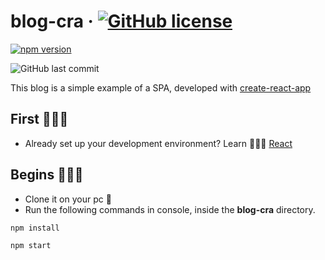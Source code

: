 # blog-cra &middot; [![GitHub license](https://img.shields.io/badge/license-MIT-blue.svg)](https://github.com/wilberth-cl/blog-cra/blob/main/LICENSE)
[![npm version](https://img.shields.io/npm/v/blog-cra.svg?style=flat)](https://www.npmjs.com/package/react)

<img alt="GitHub last commit" src="https://img.shields.io/github/last-commit/wilberth-cl/blog-cra">

This blog is a simple example of a SPA, developed with [create-react-app](https://github.com/facebook/create-react-app)

## First 🙇🏻‍♂️
* Already set up your development environment? Learn 🤸🏻‍♂️ [React](https://reactjs.org/docs/create-a-new-react-app.html#create-react-app)

## Begins 🏃🏼‍♂️
* Clone it on your pc 🙂
* Run the following commands in console, inside the **blog-cra** directory.

~~~~
npm install
~~~~
~~~~
npm start
~~~~
